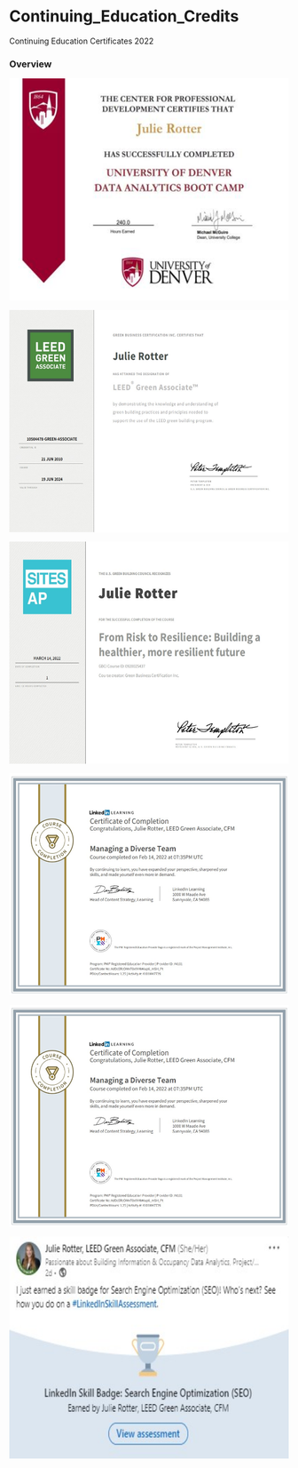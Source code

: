# Continuing_Education_Credits
Continuing Education Certificates 2022 


### Overview
<!-- LEED (Leaders in Energy Efficient Design) CEUs: -->
<!-- LEED Certificate  -->

<p align="center">
  <img width="600" height=400" src="https://github.com/mjrotter4445/Continuing_Education_Credits/blob/main/DU_Certificate_Data_Analytics.jpg">
</p> 
<p align="center">
  <img width="600" height=400" src="https://github.com/mjrotter4445/Continuing_Education_Credits/blob/main/LEED_Certification.jpg">
</p> 

<p align="center">
  <img width="600" height=400" src="https://github.com/mjrotter4445/Continuing_Education_Credits/blob/main/LEED_Risk_to_Resilience.jpg">
</p>
<p align="center">
  <img width="600" height=400" src="https://github.com/mjrotter4445/Continuing_Education_Credits/blob/main/Managing_Diverse_Teams.jpg">
</p>
<p align="center">
   <img width="600" height=400" src="https://github.com/mjrotter4445/Continuing_Education_Credits/blob/main/Managing_Diverse_Teams.jpg">
</p>

 <p align="center">
  <img width="600" height=400" src="https://github.com/mjrotter4445/Continuing_Education_Credits/blob/main/Search%20Engine%20Optimization.jpg">
</p>

    
